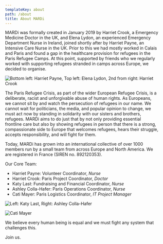 ```yaml
---
templateKey: about
path: /about
title: About MARDi
---
```

MARDi was formally created in January 2019 by Harriet Crook, a Emergency Medicine Doctor in the UK, and Elena Lydon, an experienced Emergency Department Nurse in Ireland, joined shortly after by Harriet Payne, an Intensive Care Nurse in the UK. Prior to this we had mostly worked in Calais and Paris and found a gap in the healthcare provision for refugees in the Paris Refugee Camps. At this point, supported by friends who we regularly worked with supporting refugees stranded in camps across Europe, we decided to organise.

![](/img/87483306_10220593619447131_9190543256759304191_n.jpg "Bottom left: Harriet Payne, Top left: Elena Lydon, 2nd from right: Harriet Crook")

The Paris Refugee Crisis, as part of the wider European Refugee Crisis, is a deliberate, racist and unforgivable abuse of human rights. As Europeans, we cannot sit by and watch the persecution of refugees in our name. We cannot wait for politicians, the media, and popular opinion to change, we must act now by standing in solidarity with our sisters and brothers, refugees. MARDi aims to do just that by not only providing essential frontline care but also by showing refugees in person that there is a strong, compassionate side to Europe that welcomes refugees, hears their struggle, accepts responsibility, and will fight for them.

Today, MARDi has grown into an international collective of over 1000 members run by a small team from across Europe and North America. We are registered in France (SIREN no. 892120353).

Our Core Team:

* Harriet Payne: Volunteer Coordinator, *Nurse*
* Harriet Crook: Paris Project Coordinator, *Doctor*
* Katy Last: Fundraising and Financial Coordinator, *Nurse*
* Ashley Colla-Hafer: Paris Operations Coordinator, *Nurse*
* Cati Mayer: Paris Logistics Coordinator, *IT Project Manager*

![](/img/kash.jpg "Left: Katy Last, Right: Ashley Colla-Hafer")

![](/img/cati-mayer.jpg "Cati Mayer")

We believe every human being is equal and we must fight any system that challenges this.

Join us.
